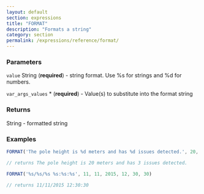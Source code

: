 ```yaml
---
layout: default
section: expressions
title: "FORMAT"
description: "Formats a string"
category: section
permalink: /expressions/reference/format/
---
```


### Parameters

`value` String (__required__) - string format. Use %s for strings and %d for numbers.

`var_args_values` * (__required__) - Value(s) to substitute into the format string

### Returns

String - formatted string

### Examples

```js
FORMAT('The pole height is %d meters and has %d issues detected.', 20, 3)

// returns The pole height is 20 meters and has 3 issues detected.
```


```js
FORMAT('%s/%s/%s %s:%s:%s', 11, 11, 2015, 12, 30, 30)

// returns 11/11/2015 12:30:30
```